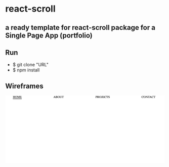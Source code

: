 # react-scroll

## a ready template for react-scroll package for a Single Page App (portfolio)
## Run

- $ git clone "URL" 
- $ npm install



## Wireframes

![wireframe](https://github.com/moathdlaimi/smooth-scroll-react/blob/master/Screen%20Shot%202020-09-13%20at%202.24.50%20PM.png)
